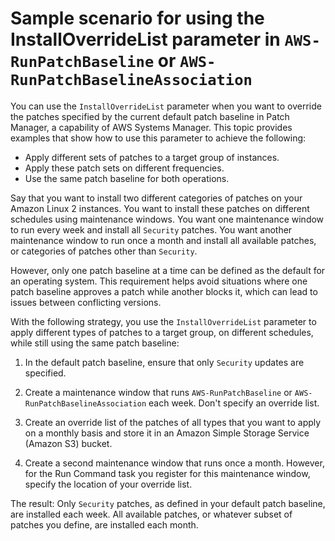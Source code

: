 # Sample scenario for using the InstallOverrideList parameter in `AWS-RunPatchBaseline` or `AWS-RunPatchBaselineAssociation`<a name="override-list-scenario"></a>

You can use the `InstallOverrideList` parameter when you want to override the patches specified by the current default patch baseline in Patch Manager, a capability of AWS Systems Manager\. This topic provides examples that show how to use this parameter to achieve the following:
+ Apply different sets of patches to a target group of instances\.
+ Apply these patch sets on different frequencies\.
+ Use the same patch baseline for both operations\.

Say that you want to install two different categories of patches on your Amazon Linux 2 instances\. You want to install these patches on different schedules using maintenance windows\. You want one maintenance window to run every week and install all `Security` patches\. You want another maintenance window to run once a month and install all available patches, or categories of patches other than `Security`\. 

However, only one patch baseline at a time can be defined as the default for an operating system\. This requirement helps avoid situations where one patch baseline approves a patch while another blocks it, which can lead to issues between conflicting versions\.

With the following strategy, you use the `InstallOverrideList` parameter to apply different types of patches to a target group, on different schedules, while still using the same patch baseline:

1. In the default patch baseline, ensure that only `Security` updates are specified\.

1. Create a maintenance window that runs `AWS-RunPatchBaseline` or `AWS-RunPatchBaselineAssociation` each week\. Don't specify an override list\.

1. Create an override list of the patches of all types that you want to apply on a monthly basis and store it in an Amazon Simple Storage Service \(Amazon S3\) bucket\. 

1. Create a second maintenance window that runs once a month\. However, for the Run Command task you register for this maintenance window, specify the location of your override list\.

The result: Only `Security` patches, as defined in your default patch baseline, are installed each week\. All available patches, or whatever subset of patches you define, are installed each month\.